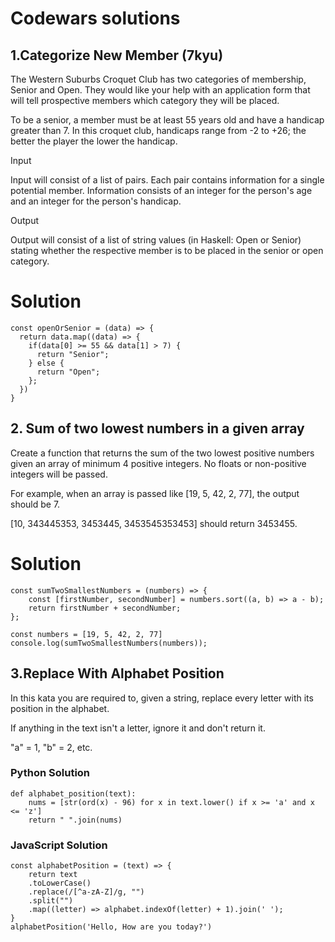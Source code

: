 # Codewars solutions


## 1.Categorize New Member (7kyu)


The Western Suburbs Croquet Club has two categories of membership, Senior and Open. They would like your help with an application form that will tell prospective members which category they will be placed.

To be a senior, a member must be at least 55 years old and have a handicap greater than 7. In this croquet club, handicaps range from -2 to +26; the better the player the lower the handicap.

Input

Input will consist of a list of pairs. Each pair contains information for a single potential member. Information consists of an integer for the person's age and an integer for the person's handicap.

Output

Output will consist of a list of string values (in Haskell: Open or Senior) stating whether the respective member is to be placed in the senior or open category.

# Solution

```
const openOrSenior = (data) => {
  return data.map((data) => {
    if(data[0] >= 55 && data[1] > 7) {
      return "Senior";
    } else {
      return "Open";
    };
  })
}

```


## 2. Sum of two lowest numbers in a given array
Create a function that returns the sum of the two lowest positive numbers given an array of minimum 4 positive integers. No floats or non-positive integers will be passed.

For example, when an array is passed like [19, 5, 42, 2, 77], the output should be 7.

[10, 343445353, 3453445, 3453545353453] should return 3453455.

# Solution

```
const sumTwoSmallestNumbers = (numbers) => {  
    const [firstNumber, secondNumber] = numbers.sort((a, b) => a - b);
    return firstNumber + secondNumber;
};

const numbers = [19, 5, 42, 2, 77]
console.log(sumTwoSmallestNumbers(numbers));
```

## 3.Replace With Alphabet Position
In this kata you are required to, given a string, replace every letter with its position in the alphabet.

If anything in the text isn't a letter, ignore it and don't return it.

"a" = 1, "b" = 2, etc.

### Python Solution
```
def alphabet_position(text):
    nums = [str(ord(x) - 96) for x in text.lower() if x >= 'a' and x <= 'z']
    return " ".join(nums)
```

### JavaScript Solution
```const alphabet = 'abcdefghijklmnopqrstuvwxyz';
const alphabetPosition = (text) => {
    return text
    .toLowerCase()
    .replace(/[^a-zA-Z]/g, "")
    .split("")
    .map((letter) => alphabet.indexOf(letter) + 1).join(' ');
}
alphabetPosition('Hello, How are you today?')
```
